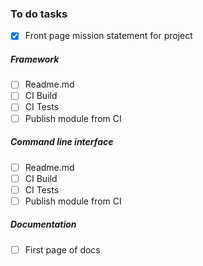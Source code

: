 ### To do tasks

- [x] Front page mission statement for project

##### Framework

- [ ] Readme.md
- [ ] CI Build
- [ ] CI Tests
- [ ] Publish module from CI

##### Command line interface

- [ ] Readme.md
- [ ] CI Build
- [ ] CI Tests
- [ ] Publish module from CI

##### Documentation

- [ ] First page of docs
